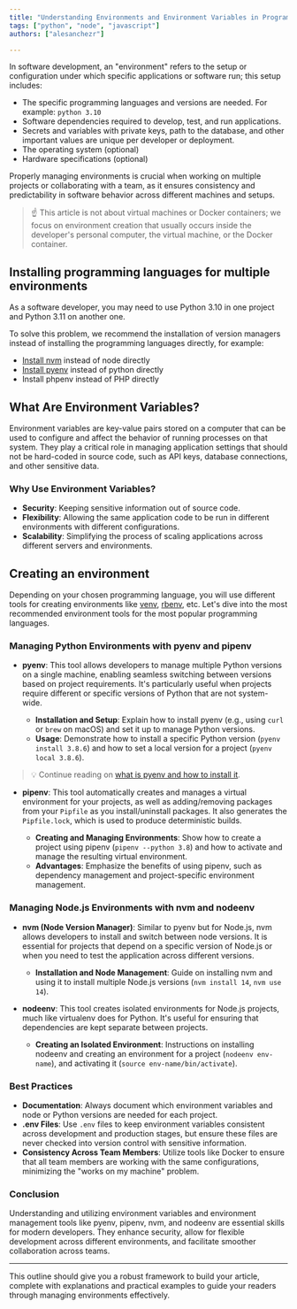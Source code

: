 ```yaml
---
title: "Understanding Environments and Environment Variables in Programming"
tags: ["python", "node", "javascript"]
authors: ["alesanchezr"]

---
```


In software development, an "environment" refers to the setup or configuration under which specific applications or software run; this setup includes:

- The specific programming languages and versions are needed. For example: `python 3.10`
- Software dependencies required to develop, test, and run applications.
- Secrets and variables with private keys, path to the database, and other important values are unique per developer or deployment.
- The operating system (optional)
- Hardware specifications (optional)

Properly managing environments is crucial when working on multiple projects or collaborating with a team, as it ensures consistency and predictability in software behavior across different machines and setups.

> ☝️ This article is not about virtual machines or Docker containers; we focus on environment creation that usually occurs inside the developer's personal computer, the virtual machine, or the Docker container.

## Installing programming languages for multiple environments

As a software developer, you may need to use Python 3.10 in one project and Python 3.11 on another one.

To solve this problem, we recommend the installation of version managers instead of installing the programming languages directly, for example:

- [Install nvm](https://4geeks.com/how-to/install-nvm-on-every-operating-system) instead of node directly
- [Install pyenv](https://4geeks.com/how-to/what-is-pyenv-and-how-to-install-pyenv) instead of python directly
- Install phpenv instead of PHP directly

## What Are Environment Variables?

Environment variables are key-value pairs stored on a computer that can be used to configure and affect the behavior of running processes on that system. They play a critical role in managing application settings that should not be hard-coded in source code, such as API keys, database connections, and other sensitive data.

### Why Use Environment Variables?

- **Security**: Keeping sensitive information out of source code.
- **Flexibility**: Allowing the same application code to be run in different environments with different configurations.
- **Scalability**: Simplifying the process of scaling applications across different servers and environments.

## Creating an environment

Depending on your chosen programming language, you will use different tools for creating environments like [venv](https://docs.python.org/3/library/venv.html), [rbenv](https://github.com/rbenv/rbenv), etc. Let's dive into the most recommended environment tools for the most popular programming languages.

### Managing Python Environments with pyenv and pipenv

- **pyenv**: This tool allows developers to manage multiple Python versions on a single machine, enabling seamless switching between versions based on project requirements. It's particularly useful when projects require different or specific versions of Python that are not system-wide.

  - **Installation and Setup**: Explain how to install pyenv (e.g., using `curl` or `brew` on macOS) and set it up to manage Python versions.
  - **Usage**: Demonstrate how to install a specific Python version (`pyenv install 3.8.6`) and how to set a local version for a project (`pyenv local 3.8.6`).
 
> 💡 Continue reading on [what is pyenv and how to install it](https://4geeks.com/how-to/what-is-pyenv-and-how-to-install-pyenv).

- **pipenv**: This tool automatically creates and manages a virtual environment for your projects, as well as adding/removing packages from your `Pipfile` as you install/uninstall packages. It also generates the `Pipfile.lock`, which is used to produce deterministic builds.

  - **Creating and Managing Environments**: Show how to create a project using pipenv (`pipenv --python 3.8`) and how to activate and manage the resulting virtual environment.
  - **Advantages**: Emphasize the benefits of using pipenv, such as dependency management and project-specific environment management.

### Managing Node.js Environments with nvm and nodeenv

- **nvm (Node Version Manager)**: Similar to pyenv but for Node.js, nvm allows developers to install and switch between node versions. It is essential for projects that depend on a specific version of Node.js or when you need to test the application across different versions.

  - **Installation and Node Management**: Guide on installing nvm and using it to install multiple Node.js versions (`nvm install 14`, `nvm use 14`).

- **nodeenv**: This tool creates isolated environments for Node.js projects, much like virtualenv does for Python. It's useful for ensuring that dependencies are kept separate between projects.

  - **Creating an Isolated Environment**: Instructions on installing nodeenv and creating an environment for a project (`nodeenv env-name`), and activating it (`source env-name/bin/activate`).

### Best Practices

- **Documentation**: Always document which environment variables and node or Python versions are needed for each project.
- **.env Files**: Use `.env` files to keep environment variables consistent across development and production stages, but ensure these files are never checked into version control with sensitive information.
- **Consistency Across Team Members**: Utilize tools like Docker to ensure that all team members are working with the same configurations, minimizing the "works on my machine" problem.

### Conclusion

Understanding and utilizing environment variables and environment management tools like pyenv, pipenv, nvm, and nodeenv are essential skills for modern developers. They enhance security, allow for flexible development across different environments, and facilitate smoother collaboration across teams.

---

This outline should give you a robust framework to build your article, complete with explanations and practical examples to guide your readers through managing environments effectively.
